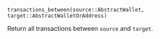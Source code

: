 ```
transactions_between(source::AbstractWallet, target::AbstractWalletOrAddress)
```

Return all transactions between `source` and `target`.
